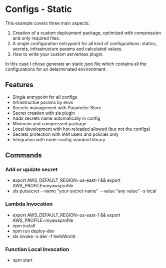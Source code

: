 # Configs - Static
This example covers three main aspects: 
1) Creation of a custom deployment package, optimized with compression and only required files.
2) A single configuration entrypoint for all kind of configurations: statics, secrets, infrastructure params and calculated values.
3) How to write your custom serverless plugin.

In this case I chose generate an static json file which contains all the configurations for an determinated environtment.

## Features
- Single entrypoint for all configs
- Infrastructue params by envs
- Secrets management with Parameter Store
- Secret creation with sls plugin
- Adds secrets name automatically in config
- Minimum and compressed package
- Local development with hot-reloaded allowed (but not the configs)
- Secrets protection with IAM users and policies only
- Integration with node-config standard library

## Commands
### Add or update secret
- export AWS_DEFAULT_REGION=us-east-1 && export AWS_PROFILE=myawsprofile
- sls putsecret --name "your-secret-name" --value "any value" -s local
### Lambda Invocation
- export AWS_DEFAULT_REGION=us-east-1 && export AWS_PROFILE=myawsprofile
- npm install
- npm run deploy-dev
- sls invoke -s dev -f helloWorld
### Function Local Invocation 
- npm start
